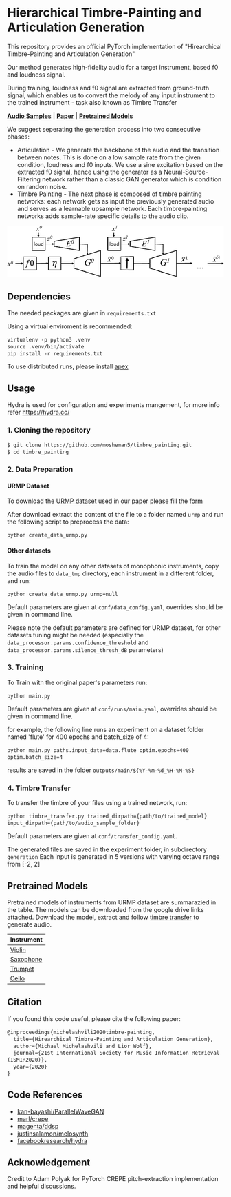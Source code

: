 # Hierarchical Timbre-Painting and Articulation Generation

This repository provides an official PyTorch implementation of "Hirearchical Timbre-Painting and Articulation Generation"

Our method generates high-fidelity audio for a target instrument, based f0 and loudness signal.

During training, loudness and f0 signal are extracted from ground-truth signal, 
which enables us to convert the melody of any input instrument to the trained instrument - task also known as Timbre Transfer

  [**Audio Samples**](https://mosheman5.github.io/timbre_painting/)
| [**Paper**](https://arxiv.org/abs/2008.13095)
| [**Pretrained Models**](#pretrained-models)


We suggest seperating the generation process into two consecutive phases:
* Articulation - We generate the backbone of the audio and the transition between notes. 
This is done on a low sample rate from the given condition, loudness and f0 inputs. 
We use a sine excitation based on the extracted f0 signal, 
hence using the generator as a Neural-Source-Filtering network rather than a classic GAN generator which is condition on random noise.
* Timbre Painting - The next phase is composed of timbre painting networks: each network gets as input the previously generated audio and serves as a 
learnable upsample network. Each timbre-painting networks adds sample-rate specific details to the audio clip.

![](./architecture.png)

## Dependencies
The needed packages are given in ```requirements.txt```

Using a virtual enviroment is recommended:
```
virtualenv -p python3 .venv
source .venv/bin/activate
pip install -r requirements.txt
```
To use distributed runs, please install [apex](https://github.com/NVIDIA/apex)

## Usage

Hydra is used for configuration and experiments mangement, for more info refer https://hydra.cc/

### 1. Cloning the repository
```
$ git clone https://github.com/mosheman5/timbre_painting.git
$ cd timbre_painting
```
 
### 2. Data Preparation

#### URMP Dataset
To download the [URMP dataset](https://ieeexplore.ieee.org/document/8411155) used in our paper please fill the [form](https://docs.google.com/forms/d/e/1FAIpQLSdGQx4Q0G4yIT0WDj1cAlfcAq8VZNcV7ZGKqRj8ijgCOzd1lg/viewform)

After download extract the content of the file to a folder named ```urmp```
and run the following script to preprocess the data:
```
python create_data_urmp.py
```

#### Other datasets

To train the model on any other datasets of monophonic instruments, copy the audio files to ```data_tmp``` directory, 
each instrument in a different folder, and run:
```
python create_data_urmp.py urmp=null
```
Default parameters are given at ```conf/data_config.yaml```, overrides should be given in command line. 

Please note the default parameters are defined for URMP dataset, for other datasets tuning might be needed (especially the ```data_processor.params.confidence_threshold``` and ```data_processor.params.silence_thresh_dB``` parameters)

### 3. Training

To Train with the original paper's parameters run:
```
python main.py
```
Default parameters are given at ```conf/runs/main.yaml```, overrides should be given in command line. 

for example, the following line runs an experiment on a dataset folder named 'flute' for 400 epochs and batch_size of 4:
```
python main.py paths.input_data=data.flute optim.epochs=400 optim.batch_size=4
```

results are saved in the folder ```outputs/main/${%Y-%m-%d_%H-%M-%S}```

### 4. Timbre Transfer

To transfer the timbre of your files using a trained network, run:
```
python timbre_transfer.py trained_dirpath={path/to/trained_model} input_dirpath={path/to/audio_sample_folder}
```

Default parameters are given at ```conf/transfer_config.yaml```.

The generated files are saved in the experiment folder, in subdirectory ```generation``` 
Each input is generated in 5 versions with varying octave range from [-2, 2]

## Pretrained Models

Pretrained models of instruments from URMP dataset are summarazied in the table.
The models can be downloaded from the google drive links attached.
Download the model, extract and follow [timbre transfer](#4-timbre-transfer) to generate audio.

| Instrument
| :------ 
| [Violin](https://drive.google.com/uc?id=1KEodWMgtWLynBlMIZdSlIjGvrPJ2TpNQ&)
| [Saxophone](https://drive.google.com/uc?id=1GNL1yCdGmcxSGdECtpUb5BqbRWSeyB6b)
| [Trumpet](https://drive.google.com/uc?id=1SMJMnw7RorAymxQpoy_e2vUJlRH3Xmcy)
| [Cello](https://drive.google.com/uc?id=1Nx4sUznH1cWUvDOdQLFd-v7ZZKKwQWZu)


## Citation
If you found this code useful, please cite the following paper:
```
@inproceedings{michelashvili2020timbre-painting,
  title={Hirearchical Timbre-Painting and Articulation Generation},
  author={Michael Michelashvili and Lior Wolf},
  journal={21st International Society for Music Information Retrieval (ISMIR2020)},
  year={2020}
}
```

## Code References
- [kan-bayashi/ParallelWaveGAN](https://github.com/kan-bayashi/ParallelWaveGAN)
- [marl/crepe](https://github.com/marl/crepe)
- [magenta/ddsp](https://github.com/magenta/ddsp)
- [justinsalamon/melosynth](https://github.com/justinsalamon/melosynth)
- [facebookresearch/hydra](https://github.com/facebookresearch/hydra)

## Acknowledgement
Credit to Adam Polyak for PyTorch CREPE pitch-extraction implementation and helpful discussions.
